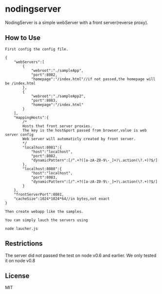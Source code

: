 nodingserver
========

NodingServer is a simple webServer with a front server(reverse proxy).

How to Use
------------
	First config the config file.
	
	{
		"webServers":[
			{
				"webroot":"./sampleApp",
				"port":8082,
				"homepage":"/index.html"//if not passed,the homepage will be /index.html
			},
			{
				"webroot":"./sampleApp2",
				"port":8083,
				"homepage":"/index.html"
			}
		],
		"mappingHosts":{
			/*
			Hosts that front server proxies.
			The key is the host&port passed from browser,value is web server config
			Web server will automaticly created by front server.
			*/
			"localhost:8081":{
				"host":"localhost",
				"port":8082,
				"dynamicPattern":[/^.+?([a-zA-Z0-9\-_]+)\.action(\?.+)?$/]
			},
			"localhost:8080":{
				"host":"localhost",
				"port":8083,
				"dynamicPattern":[/^.+?([a-zA-Z0-9\-_]+)\.action(\?.+)?$/]
			}
		},
		"frontServerPort":8081,
		"cacheSize":1024*1024*64//in bytes,not exact
	}
	
	Then create webapp like the samples.
	
	You can simply lauch the servers using 
	
	node laucher.js

Restrictions
-------

The server did not passed the test on node v0.6 and earlier.
We only tested it on node v0.8

License
-------

MIT